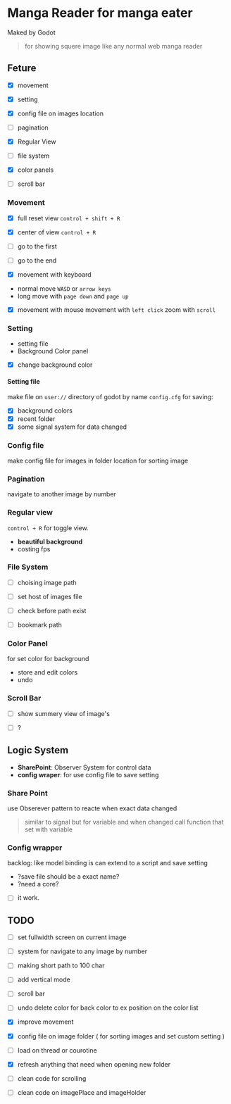 # Manga Reader for manga eater
Maked by Godot
> for showing squere image like any normal web manga reader


## Feture
- [x] movement
- [x] setting
- [x] config file on images location
- [ ] pagination
- [x] Regular View
- [ ] file system
- [x] color panels
- [ ] scroll bar


### Movement

- [x] full reset view `control + shift + R`
- [x] center of view `control + R`
- [ ] go to the first
- [ ] go to the end

- [x] movement with keyboard
* normal move `WASD` or `arrow keys`
* long move with `page down` and `page up`

- [x] movement with mouse
movement with `left click`
zoom with `scroll`




### Setting
* setting file
* Background Color panel
- [x] change background color



#### Setting file
make file on `user://` directory of godot by name `config.cfg`
for saving:
- [x] background colors
- [x] recent folder
- [x] some signal system for data changed

### Config file
make config file for images in folder location
for sorting image

### Pagination
navigate to another image by number

### Regular view
`control + R` for toggle view.
* **beautiful background**
* costing fps


### File System
- [ ] choising image path
- [ ] set host of images file
- [ ] check before path exist
- [ ] bookmark path


### Color Panel
for set color for background
* store and edit colors
* undo


### Scroll Bar
- [ ] show summery view of image's
- [ ] ?


## Logic System
* **SharePoint**: Observer System for control data
* **config wraper**: for use config file to save setting

### Share Point
use Obserever pattern to reacte when exact data changed
> similar to signal but for variable and when changed call function that set with variable


### Config wrapper
backlog: like model binding is can extend to a script and save setting
* ?save file should be a exact name?
* ?need a core?
- [ ] it work.

## TODO
- [ ] set fullwidth screen on current image
- [ ] system for navigate to any image by number
- [ ] making short path to 100 char
- [ ] add vertical mode
- [ ] scroll bar
- [ ] undo delete color for back color to ex position on the color list
- [x] improve movement
- [x] config file on image folder ( for sorting images and set custom setting )
- [ ] load on thread or courotine
- [x] refresh anything that need when opening new folder
- [ ] clean code for scrolling
- [ ] clean code on imagePlace and imageHolder

